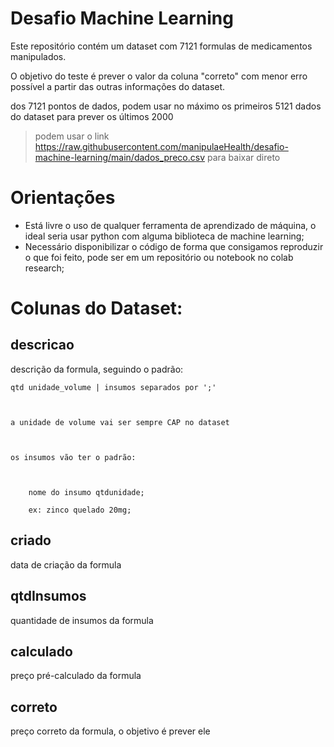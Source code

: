 # Desafio Machine Learning 

Este repositório contém um dataset com 7121 formulas de medicamentos manipulados.  

O objetivo do teste é prever o valor da coluna "correto" com menor erro possível a partir das outras informações do dataset. 

dos 7121 pontos de dados, podem usar no máximo os primeiros 5121 dados do dataset para prever os últimos 2000 

> podem usar o link https://raw.githubusercontent.com/manipulaeHealth/desafio-machine-learning/main/dados_preco.csv para baixar direto 

# Orientações

- Está livre o uso de qualquer ferramenta de aprendizado de máquina, o ideal seria usar python com alguma biblioteca de machine learning;
- Necessário disponibilizar o código de forma que consigamos reproduzir o que foi feito, pode ser em um repositório ou notebook no colab research;

# Colunas do Dataset: 

  

## descricao  

  

descrição da formula, seguindo o padrão: 

  

    qtd unidade_volume | insumos separados por ';' 

     

    a unidade de volume vai ser sempre CAP no dataset 

  

    os insumos vão ter o padrão: 

  

        nome do insumo qtdunidade;  

        ex: zinco quelado 20mg; 

  

## criado 

  

data de criação da formula 

  

## qtdInsumos 

quantidade de insumos da formula 

  

## calculado 

preço pré-calculado da formula

  

## correto 

preço correto da formula, o objetivo é prever ele
